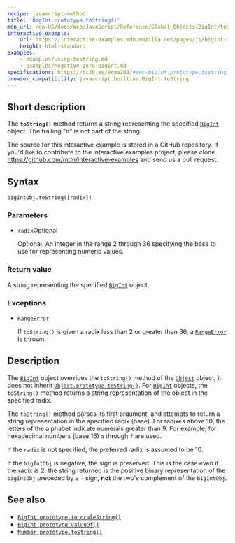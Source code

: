```yaml
---
recipe: javascript-method
title: 'BigInt.prototype.toString()'
mdn_url: /en-US/docs/Web/JavaScript/Reference/Global_Objects/BigInt/toString
interactive_example:
    url: https://interactive-examples.mdn.mozilla.net/pages/js/bigint-tostring.html
    height: html-standard
examples:
    - examples/using-tostring.md
    - examples/negative-zero-bigint.md
specifications: https://tc39.es/ecma262/#sec-bigint.prototype.tostring
browser_compatibility: javascript.builtins.BigInt.toString
---
```


## Short description

The **`toString()`** method returns a string representing the specified [`BigInt`](/en-US/docs/Web/JavaScript/Reference/Global_Objects/BigInt) object. The trailing "n" is not part of the string.

The source for this interactive example is stored in a GitHub repository. If you'd like to contribute to the interactive examples project, please clone <https://github.com/mdn/interactive-examples> and send us a pull request.

## Syntax

```
bigIntObj.toString([radix])
```

### Parameters

-   `radix`Optional

    Optional. An integer in the range 2 through 36 specifying the base to use for representing numeric values.

### Return value

A string representing the specified [`BigInt`](/en-US/docs/Web/JavaScript/Reference/Global_Objects/BigInt) object.

### Exceptions

-   [`RangeError`](/en-US/docs/Web/JavaScript/Reference/Global_Objects/RangeError)

    If `toString()` is given a radix less than 2 or greater than 36, a [`RangeError`](/en-US/docs/Web/JavaScript/Reference/Global_Objects/RangeError) is thrown.

## Description

The [`BigInt`](/en-US/docs/Web/JavaScript/Reference/Global_Objects/BigInt) object overrides the `toString()` method of the [`Object`](/en-US/docs/Web/JavaScript/Reference/Global_Objects/Object) object; it does not inherit [`Object.prototype.toString()`](/en-US/docs/Web/JavaScript/Reference/Global_Objects/Object/toString). For [`BigInt`](/en-US/docs/Web/JavaScript/Reference/Global_Objects/BigInt) objects, the `toString()` method returns a string representation of the object in the specified radix.

The `toString()` method parses its first argument, and attempts to return a string representation in the specified radix (base). For radixes above 10, the letters of the alphabet indicate numerals greater than 9. For example, for hexadecimal numbers (base 16) `a` through `f` are used.

If the `radix` is not specified, the preferred radix is assumed to be 10.

If the `bigIntObj` is negative, the sign is preserved. This is the case even if the radix is 2; the string returned is the positive binary representation of the `bigIntObj` preceded by a `-` sign, **not** the two's complement of the `bigIntObj`.

## See also

-   [`BigInt.prototype.toLocaleString()`](/en-US/docs/Web/JavaScript/Reference/Global_Objects/BigInt/toLocaleString)
-   [`BigInt.prototype.valueOf()`](/en-US/docs/Web/JavaScript/Reference/Global_Objects/BigInt/valueOf)
-   [`Number.prototype.toString()`](/en-US/docs/Web/JavaScript/Reference/Global_Objects/Number/toString)

